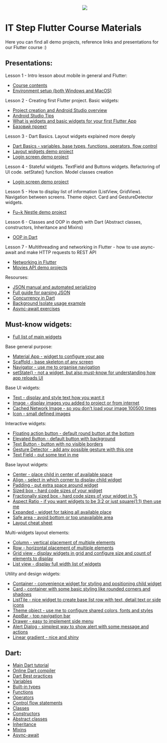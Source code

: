 <p align="center">
    <img src="https://user-images.githubusercontent.com/13054026/136661130-05412280-68e7-4135-9798-5c13299c4c26.png">
</p>

# IT Step Flutter Course Materials

Here you can find all demo projects, reference links and presentations for our Flutter course :)

## Presentations:
Lesson 1 - Intro lesson about mobile in general and Flutter: 
- [Course contents](https://github.com/AndyStef/FlutterITStepCourse/blob/main/%D0%9F%D1%80%D0%B5%D0%B7%D0%B5%D0%BD%D1%82%D0%B0%D1%86%D1%96%D1%97/%D0%9F%D1%80%D0%BE%20Flutter%20%D0%BA%D1%83%D1%80%D1%81.pdf)
- [Environment setup (both Windows and MacOS)](https://github.com/AndyStef/FlutterITStepCourse/blob/main/Dev%20Environment%20Setup.md)

Lesson 2 - Creating first Flutter project. Basic widgets: 
- [Project creation and Android Studio overview](https://github.com/AndyStef/FlutterITStepCourse/blob/main/%D0%9F%D1%80%D0%B5%D0%B7%D0%B5%D0%BD%D1%82%D0%B0%D1%86%D1%96%D1%97/Project%20creation%20and%20Android%20Studio%20overview.pdf)
- [Android Studio Tips](https://github.com/AndyStef/FlutterITStepCourse/blob/main/%D0%9F%D1%80%D0%B5%D0%B7%D0%B5%D0%BD%D1%82%D0%B0%D1%86%D1%96%D1%97/Android%20Studio%20Tips.pdf)
- [What is widgets and basic widgets for your first Flutter App](https://github.com/AndyStef/FlutterITStepCourse/blob/main/%D0%9F%D1%80%D0%B5%D0%B7%D0%B5%D0%BD%D1%82%D0%B0%D1%86%D1%96%D1%97/What%20is%20widget%3F%20Basic%20widgets.pdf)
- [Базовий проект](https://github.com/AndyStef/FlutterITStepCourse/tree/main/demo_projects/first_flutter_demo)

Lesson 3 - Dart Basics. Layout widgets explained more deeply
- [Dart Basics - variables, base types, functions, operators, flow control](https://github.com/AndyStef/FlutterITStepCourse/blob/main/%D0%9F%D1%80%D0%B5%D0%B7%D0%B5%D0%BD%D1%82%D0%B0%D1%86%D1%96%D1%97/Dart%20intro%2C%20layout%20widgets%20combined%2C%20writing%20logic.pdf)
- [Layout widgets demo project](https://github.com/AndyStef/FlutterITStepCourse/tree/main/demo_projects/layout_elements_demo)
- [Login screen demo project](https://github.com/AndyStef/FlutterITStepCourse/tree/main/demo_projects/login_screen_demo)

Lesson 4 - Stateful widgets. TextField and Buttons widgets. Refactoring of UI code. setState() function. Model classes creation 
- [Login screen demo project](https://github.com/AndyStef/FlutterITStepCourse/tree/main/demo_projects/login_screen_demo)

Lesson 5 - How to display list of information (ListView, GridView). Navigation between screens. Theme object. Card and GestureDetector widgets.
- [Fu~k Nestle demo project](https://github.com/AndyStef/FlutterITStepCourse/tree/main/demo_projects/nestle_follow_russian_warship)

Lesson 6 - Classes and OOP in depth with Dart (Abstract classes, constructors, Inheritance and Mixins)
- [OOP in Dart](https://github.com/AndyStef/FlutterITStepCourse/blob/main/%D0%9F%D1%80%D0%B5%D0%B7%D0%B5%D0%BD%D1%82%D0%B0%D1%86%D1%96%D1%97/OOP%20in%20Dart.pdf)

Lesson 7 - Multithreading and networking in Flutter - how to use async-await and make HTTP requests to REST API
- [Networking in Flutter](https://github.com/AndyStef/FlutterITStepCourse/blob/main/%D0%9F%D1%80%D0%B5%D0%B7%D0%B5%D0%BD%D1%82%D0%B0%D1%86%D1%96%D1%97/Networking%20in%20Flutter.pdf)
- [Movies API demo projects](https://github.com/AndyStef/FlutterITStepCourse/tree/main/demo_projects/movies_api_app)

Resourses: 
- [JSON manual and automated serializing](https://docs.flutter.dev/development/data-and-backend/json)
- [Full guide for parsing JSON](https://codewithandrea.com/articles/parse-json-dart)
- [Concurrency in Dart](https://dart.dev/guides/language/concurrency)
- [Background Isolate usage example](https://docs.flutter.dev/cookbook/networking/background-parsing)
- [Async-await exercises](https://dart.dev/codelabs/async-await)

## Must-know widgets:
- [Full list of main widgets](https://docs.flutter.dev/development/ui/widgets)

Base general purpose:
- [Material App - widget to configure your app](https://api.flutter.dev/flutter/material/MaterialApp-class.html)
- [Scaffold - base skeleton of any screen](https://api.flutter.dev/flutter/material/Scaffold-class.html)
- [Navigator - use me to organise navigation](https://docs.flutter.dev/cookbook/navigation/navigation-basics)
- [setState() - not a widget, but also must-know for understanding how app reloads UI](https://api.flutter.dev/flutter/widgets/State/setState.html)

Base UI widgets:
- [Text - display and style text how you want it](https://api.flutter.dev/flutter/widgets/Text-class.html)
- [Image - display images you added to project or from internet](https://api.flutter.dev/flutter/widgets/Image-class.html)
- [Cached Network Image - so you don't load your image 100500 times](https://www.youtube.com/watch?v=fnHr_rsQwDA&list=PLjxrf2q8roU23XGwz3Km7sQZFTdB996iG&index=7)
- [Icon - small defined images](https://api.flutter.dev/flutter/widgets/Icon-class.html)

Interactive widgets: 
- [Floating action button - default round button at the bottom](https://api.flutter.dev/flutter/material/FloatingActionButton-class.html)
- [Elevated Button - default button with background](https://api.flutter.dev/flutter/material/ElevatedButton-class.html)
- [Text Button - button with no visible borders](https://api.flutter.dev/flutter/material/TextButton-class.html)
- [Gesture Detector - add any possible gesture with this one](https://api.flutter.dev/flutter/widgets/GestureDetector-class.html)
- [Text Field - put some text in me](https://api.flutter.dev/flutter/material/TextField-class.html)

Base layout widgets:
- [Center - place child in center of available space](https://api.flutter.dev/flutter/widgets/Center-class.html)
- [Align - select in which corner to display child widget](https://api.flutter.dev/flutter/widgets/Align-class.html)
- [Padding - put extra space around widget](https://api.flutter.dev/flutter/widgets/Padding-class.html)
- [Sized box - hard code sizes of your widget](https://api.flutter.dev/flutter/widgets/SizedBox-class.html)
- [Fractionally sized box - hard code sizes of your widget in %](https://api.flutter.dev/flutter/widgets/FractionallySizedBox-class.html)
- [Aspect Ratio - if you want widgets to be 3:2 or just square(1:1) then use me](https://api.flutter.dev/flutter/widgets/AspectRatio-class.html)
- [Expanded - widget for taking all available place](https://api.flutter.dev/flutter/widgets/Expanded-class.html)
- [Safe area - avoid bottom or top unavailable area](https://api.flutter.dev/flutter/widgets/SafeArea-class.html)
- [Layout cheat sheet](https://medium.com/flutter-community/flutter-layout-cheat-sheet-5363348d037e)

Multi-widgets layout elements: 
- [Column - vertical placement of multiple elements](https://api.flutter.dev/flutter/widgets/Column-class.html)
- [Row - horizontal placement of multiple elements](https://api.flutter.dev/flutter/widgets/Row-class.html)
- [Grid view - display widgets in grid and configure size and count of elements to display](https://api.flutter.dev/flutter/widgets/GridView-class.html)
- [List view - display full width list of widgets ](https://api.flutter.dev/flutter/widgets/ListView-class.html)

Utility and design widgets: 
- [Container - convenience widget for styling and positioning child widget](https://api.flutter.dev/flutter/widgets/Container-class.html)
- [Card - container with some basic styling like rounded corners and shadows](https://api.flutter.dev/flutter/material/Card-class.html)
- [ListTile - nice widget to create base list row with text, detail text or side icons](https://api.flutter.dev/flutter/material/ListTile-class.html)
- [Theme object - use me to configure shared colors, fonts and styles](https://docs.flutter.dev/cookbook/design/themes)
- [AppBar - top navigation bar](https://api.flutter.dev/flutter/material/AppBar-class.html)
- [Drawer - easy to implement side menu](https://api.flutter.dev/flutter/material/Drawer-class.html)
- [Alert Dialog - simplest way to show alert with some message and actions](https://api.flutter.dev/flutter/material/AlertDialog-class.html)
- [Linear gradient - nice and shiny](https://api.flutter.dev/flutter/painting/LinearGradient-class.html)

## Dart:
- [Main Dart tutorial](https://dart.dev/guides/language/language-tour)
- [Online Dart compiler](https://dartpad.dev/)
- [Dart Best practices](https://dart.dev/guides/language/effective-dart)
- [Variables](https://dart.dev/guides/language/language-tour#variables)
- [Built-in types](https://dart.dev/guides/language/language-tour#built-in-types)
- [Functions](https://dart.dev/guides/language/language-tour#functions)
- [Operators](https://dart.dev/guides/language/language-tour#operators)
- [Control flow statements](https://dart.dev/guides/language/language-tour#control-flow-statements)
- [Classes](https://dart.dev/guides/language/language-tour#classes)
- [Constructors](https://dart.dev/guides/language/language-tour#constructors)
- [Abstract classes](https://dart.dev/guides/language/language-tour#abstract-classes)
- [Inheritance](https://dart.dev/guides/language/language-tour#extending-a-class)
- [Mixins](https://dart.dev/guides/language/language-tour#adding-features-to-a-class-mixins)
- [Async-await](https://dart.dev/guides/language/language-tour#asynchrony-support)
